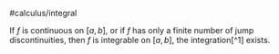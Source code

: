 #calculus/integral

If $f$ is continuous on $[a,b]$, or if $f$ has only a finite number of jump discontinuities, then $f$ is integrable on $[a,b]$, the integration[^1] exists.






